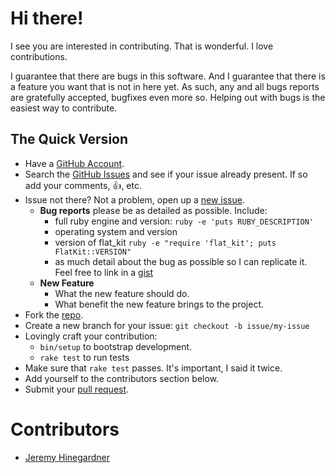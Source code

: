 # Hi there!

I see you are interested in contributing. That is wonderful. I love
contributions.

I guarantee that there are bugs in this software. And I guarantee that there is
a feature you want that is not in here yet. As such, any and all bugs reports
are gratefully accepted, bugfixes even more so. Helping out with bugs is the
easiest way to contribute.


## The Quick Version

* Have a [GitHub Account][].
* Search the [GitHub Issues][] and see if your issue already present. If so
  add your comments, :thumbsup:, etc.
* Issue not there? Not a problem, open up a [new issue][].
    * **Bug reports** please be as detailed as possible. Include:
        * full ruby engine and version: `ruby -e 'puts RUBY_DESCRIPTION'`
        * operating system and version
        * version of flat_kit `ruby -e "require 'flat_kit'; puts FlatKit::VERSION"`
        * as much detail about the bug as possible so I can replicate it. Feel free
          to link in a [gist][]
    * **New Feature**
        * What the new feature should do.
        * What benefit the new feature brings to the project.
* Fork the [repo][].
* Create a new branch for your issue: `git checkout -b issue/my-issue`
* Lovingly craft your contribution:
    * `bin/setup` to bootstrap development.
    * `rake test` to run tests
* Make sure that `rake test` passes. It's important, I said it twice.
* Add yourself to the contributors section below.
* Submit your [pull request][].

# Contributors

* [Jeremy Hinegardner](https://github.com/copiousfreetime)

[GitHub Account]: https://github.com/signup/free "GitHub Signup"
[GitHub Issues]:  https://github.com/copiousfreetime/flat_kit/issues "FlatKit Issues"
[new issue]:      https://github.com/copiousfreetime/flat_kit/issues/new "New FlatKit Issue"
[gist]:           https://gist.github.com/ "New Gist"
[repo]:           https://github.com/copiousfreetime/flat_kit "FlatKit Repo"
[pull request]:   https://help.github.com/articles/using-pull-requests "Using Pull Requests"
